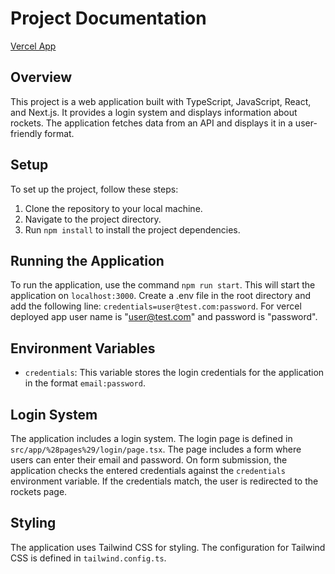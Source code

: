 # Project Documentation
[Vercel App](https://spacex-next-js-wien.vercel.app/login)

## Overview

This project is a web application built with TypeScript, JavaScript, React, and Next.js. It provides a login system and displays information about rockets. The application fetches data from an API and displays it in a user-friendly format.

## Setup

To set up the project, follow these steps:

1. Clone the repository to your local machine.
2. Navigate to the project directory.
3. Run `npm install` to install the project dependencies.

## Running the Application

To run the application, use the command `npm run start`. This will start the application on `localhost:3000`.
Create a .env file in the root directory and add the following line:
```credentials=user@test.com:password```. For vercel deployed app user name is "user@test.com" and password is "password".



## Environment Variables

- `credentials`: This variable stores the login credentials for the application in the format `email:password`.



## Login System

The application includes a login system. The login page is defined in `src/app/%28pages%29/login/page.tsx`. The page includes a form where users can enter their email and password. On form submission, the application checks the entered credentials against the `credentials` environment variable. If the credentials match, the user is redirected to the rockets page.

## Styling

The application uses Tailwind CSS for styling. The configuration for Tailwind CSS is defined in `tailwind.config.ts`.

